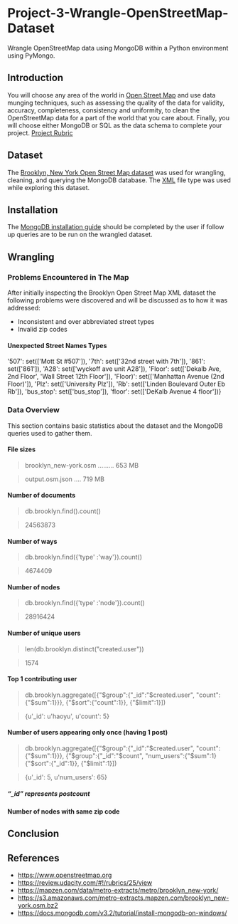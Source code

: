 # Project-3-Wrangle-OpenStreetMap-Dataset
Wrangle OpenStreetMap data using MongoDB within a Python environment using PyMongo.

## Introduction
You will choose any area of the world in [Open Street Map](https://www.openstreetmap.org) and use data munging techniques, such as assessing the quality of the data for validity, accuracy, completeness, consistency and uniformity, to clean the OpenStreetMap data for a part of the world that you care about. Finally, you will choose either MongoDB or SQL as the data schema to complete your project. [Project Rubric](https://review.udacity.com/#!/rubrics/25/view)

## Dataset
The [Brooklyn, New York Open Street Map dataset](https://mapzen.com/data/metro-extracts/metro/brooklyn_new-york/) was used for wrangling, cleaning, and querying the MongoDB database. The [XML](https://s3.amazonaws.com/metro-extracts.mapzen.com/brooklyn_new-york.osm.bz2) file type was used while exploring this dataset.

## Installation
The [MongoDB installation guide](https://docs.mongodb.com/v3.2/tutorial/install-mongodb-on-windows/) should be completed by the user if follow up queries are to be run on the wrangled dataset.

## Wrangling
### Problems Encountered in The Map
After initially inspecting the Brooklyn Open Street Map XML dataset the following problems were discovered and will be discussed as to how it was addressed:
- Inconsistent and over abbreviated street types
- Invalid zip codes


#### Unexpected Street Names Types
 '507': set(['Mott St #507']),
 '7th': set(['32nd street with 7th']),
 '861': set(['861']),
 'A28': set(['wyckoff ave unit A28']),
 'Floor': set(['Dekalb Ave, 2nd Floor', 'Wall Street 12th Floor']),
 'Floor)': set(['Manhattan Avenue (2nd Floor)']),
 'Plz': set(['University Plz']),
 'Rb': set(['Linden Boulevard Outer Eb Rb']),
 'bus_stop': set(['bus_stop']),
 'floor': set(['DeKalb Avenue 4 floor'])}
 
### Data Overview
This section contains basic statistics about the dataset and the MongoDB queries used to gather them.
                                                
#### File sizes
                                                
> brooklyn_new-york.osm ......... 653 MB

> output.osm.json .... 719 MB
                                                
#### Number of documents
                                                
> db.brooklyn.find().count()                                                

> 24563873

#### Number of ways
                                                
> db.brooklyn.find({'type' :'way'}).count()

> 4674409

#### Number of nodes
                                                
> db.brooklyn.find({'type' :'node'}).count()

> 28916424

#### Number of unique users
                                                
> len(db.brooklyn.distinct("created.user"))

> 1574
                                                
#### Top 1 contributing user
                                                
> db.brooklyn.aggregate([{"$group":{"_id":"$created.user", "count":{"$sum":1}}}, {"$sort":{"count":1}}, {"$limit":1}])

> {u'_id': u'haoyu', u'count': 5}
                                                
#### Number of users appearing only once (having 1 post)
                                                
> db.brooklyn.aggregate([{"$group":{"_id":"$created.user", "count":{"$sum":1}}}, {"$group":{"_id":"$count", "num_users":{"$sum":1}{"$sort":{"_id":1}}, {"$limit":1}])

> {u'_id': 5, u'num_users': 65}
##### “_id” represents postcount

#### Number of nodes with same zip code

## Conclusion

## References
 * https://www.openstreetmap.org
 * https://review.udacity.com/#!/rubrics/25/view
 * https://mapzen.com/data/metro-extracts/metro/brooklyn_new-york/
 * https://s3.amazonaws.com/metro-extracts.mapzen.com/brooklyn_new-york.osm.bz2
 * https://docs.mongodb.com/v3.2/tutorial/install-mongodb-on-windows/
